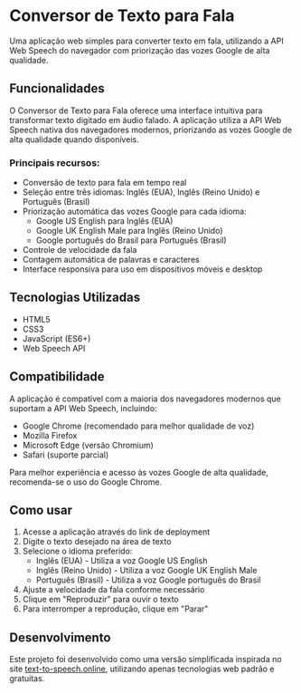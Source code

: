 # Conversor de Texto para Fala

Uma aplicação web simples para converter texto em fala, utilizando a API Web Speech do navegador com priorização das vozes Google de alta qualidade.

## Funcionalidades

O Conversor de Texto para Fala oferece uma interface intuitiva para transformar texto digitado em áudio falado. A aplicação utiliza a API Web Speech nativa dos navegadores modernos, priorizando as vozes Google de alta qualidade quando disponíveis.

### Principais recursos:

- Conversão de texto para fala em tempo real
- Seleção entre três idiomas: Inglês (EUA), Inglês (Reino Unido) e Português (Brasil)
- Priorização automática das vozes Google para cada idioma:
  - Google US English para Inglês (EUA)
  - Google UK English Male para Inglês (Reino Unido)
  - Google português do Brasil para Português (Brasil)
- Controle de velocidade da fala
- Contagem automática de palavras e caracteres
- Interface responsiva para uso em dispositivos móveis e desktop

## Tecnologias Utilizadas

- HTML5
- CSS3
- JavaScript (ES6+)
- Web Speech API

## Compatibilidade

A aplicação é compatível com a maioria dos navegadores modernos que suportam a API Web Speech, incluindo:

- Google Chrome (recomendado para melhor qualidade de voz)
- Mozilla Firefox
- Microsoft Edge (versão Chromium)
- Safari (suporte parcial)

Para melhor experiência e acesso às vozes Google de alta qualidade, recomenda-se o uso do Google Chrome.

## Como usar

1. Acesse a aplicação através do link de deployment
2. Digite o texto desejado na área de texto
3. Selecione o idioma preferido:
   - Inglês (EUA) - Utiliza a voz Google US English
   - Inglês (Reino Unido) - Utiliza a voz Google UK English Male
   - Português (Brasil) - Utiliza a voz Google português do Brasil
4. Ajuste a velocidade da fala conforme necessário
5. Clique em "Reproduzir" para ouvir o texto
6. Para interromper a reprodução, clique em "Parar"

## Desenvolvimento

Este projeto foi desenvolvido como uma versão simplificada inspirada no site [text-to-speech.online](https://www.text-to-speech.online/), utilizando apenas tecnologias web padrão e gratuitas.
